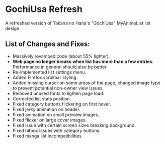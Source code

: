 # GochiUsa Refresh
 A refreshed version of Takana no Hana's "GochiUsa" MyAnimeList list design.

## List of Changes and Fixes:

- Massively revamped code (about 55% lighter).
- **Web page no longer breaks when list has more than a few entries.** Performance in general should also be better.
- Re-implemented list settings menu.
- Added Firefox scrollbar styling.
- Added missing cursor on some areas of the page, changed image type to prevent potential non-owner view issues.
- Removed unused fonts to lighten page load.
- Corrected list stats position.
- Fixed category buttons flickering on first hover.
- Fixed jerky animation on header.
- Fixed animation on small preview images.
- Fixed flicker on large cover images.
- Fixed issue with certain screen sizes breaking background.
- Fixed hitbox issues with category buttons.
- Fixed manga list incompatibilities.
